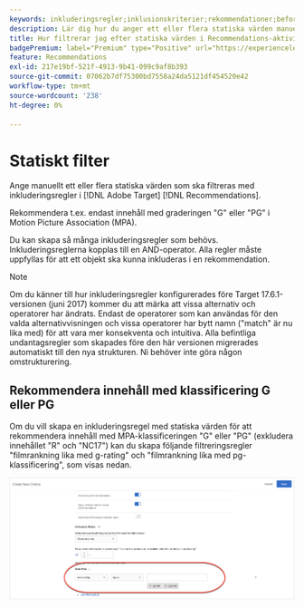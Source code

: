 ```yaml
---
keywords: inkluderingsregler;inklusionskriterier;rekommendationer;befordran;kampanjer;dynamisk filtrering;statiskt;statiskt filter
description: Lär dig hur du anger ett eller flera statiska värden manuellt för att filtrera med inkluderingsregler i Adobe [!DNL Target] Recommendations.
title: Hur filtrerar jag efter statiska värden i Recommendations-aktiviteter?
badgePremium: label="Premium" type="Positive" url="https://experienceleague.adobe.com/docs/target/using/introduction/intro.html?lang=en#premium newtab=true" tooltip="Se vad som ingår i Target Premium."
feature: Recommendations
exl-id: 217e19bf-521f-4913-9b41-099c9af8b393
source-git-commit: 07062b7df75300bd7558a24da5121df454520e42
workflow-type: tm+mt
source-wordcount: '238'
ht-degree: 0%

---
```


# Statiskt filter

Ange manuellt ett eller flera statiska värden som ska filtreras med inkluderingsregler i [!DNL Adobe Target] [!DNL Recommendations].

Rekommendera t.ex. endast innehåll med graderingen &quot;G&quot; eller &quot;PG&quot; i Motion Picture Association (MPA).

Du kan skapa så många inkluderingsregler som behövs. Inkluderingsreglerna kopplas till en AND-operator. Alla regler måste uppfyllas för att ett objekt ska kunna inkluderas i en rekommendation.

>[!NOTE]
>
>Om du känner till hur inkluderingsregler konfigurerades före Target 17.6.1-versionen (juni 2017) kommer du att märka att vissa alternativ och operatorer har ändrats. Endast de operatorer som kan användas för den valda alternativvisningen och vissa operatorer har bytt namn (&quot;match&quot; är nu lika med) för att vara mer konsekventa och intuitiva. Alla befintliga undantagsregler som skapades före den här versionen migrerades automatiskt till den nya strukturen. Ni behöver inte göra någon omstrukturering.

## Rekommendera innehåll med klassificering G eller PG

Om du vill skapa en inkluderingsregel med statiska värden för att rekommendera innehåll med MPA-klassificeringen &quot;G&quot; eller &quot;PG&quot; (exkludera innehållet &quot;R&quot; och &quot;NC17&quot;) kan du skapa följande filtreringsregler &quot;filmrankning lika med g-rating&quot; och &quot;filmrankning lika med pg-klassificering&quot;, som visas nedan.

![Exempel på filmklassificering](/help/main/c-recommendations/c-algorithms/assets/movies.png)
